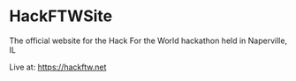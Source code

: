 # HackFTWSite
The official website for the Hack For the World hackathon held in Naperville, IL

Live at: https://hackftw.net
